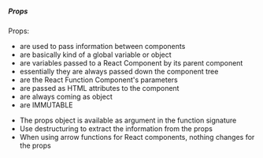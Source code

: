 ##### Props

Props:

- are used to pass information between components
- are basically kind of a global variable or object
- are variables passed to a React Component by its parent component
- essentially they are always passed down the component tree
- are the React Function Component's parameters
- are passed as HTML attributes to the component
- are always coming as object
- are IMMUTABLE

* The props object is available as argument in the function signature
* Use destructuring to extract the information from the props
* When using arrow functions for React components, nothing changes for the props

